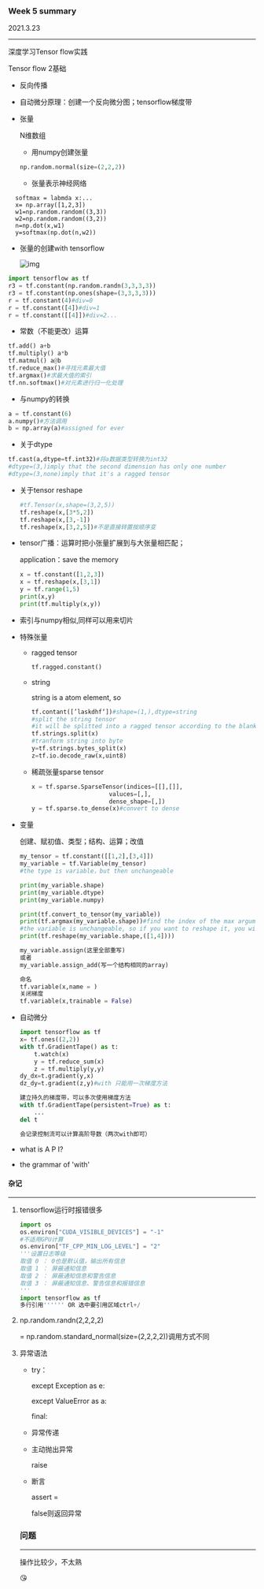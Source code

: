 ### Week 5 summary

2021.3.23

***

深度学习Tensor flow实践

Tensor flow 2基础

- 反向传播
  
- 自动微分原理：创建一个反向微分图；tensorflow梯度带
  
- 张量
  
  N维数组
  
  - 用numpy创建张量
  
  ```python
  np.random.normal(size=(2,2,2))
  ```
  
  - 张量表示神经网络
```
  softmax = labmda x:...
  x= np.array([1,2,3])
  w1=np.random.random((3,3))
  w2=np.random.random((3,2))
  n=np.dot(x,w1)
  y=softmax(np.dot(n,w2))
```

- 张量的创建with tensorflow
  
  ![img](https://qn-st0.yuketang.cn/FiNl7Wri3_FkfiT5R1wuneryKNKL)
  
```python
import tensorflow as tf 
r3 = tf.constant(np.random.randn(3,3,3,3))
r3 = tf.constant(np.ones(shape=(3,3,3,3)))
r = tf.constant(4)#div=0
r = tf.constant([4])#div=1
r = tf.constant([[4]])#div=2...
```

- 常数（不能更改）运算

```python
tf.add() a+b
tf.multiply() a*b
tf.matmul() a@b
tf.reduce_max()#寻找元素最大值
tf.argmax()#求最大值的索引
tf.nn.softmax()#对元素进行归一化处理
```

- 与numpy的转换

```python
a = tf.constant(6)
a.numpy()#方法调用
b = np.array(a)#assigned for ever
```

- 关于dtype

```python
tf.cast(a,dtype=tf.int32)#将a数据类型转换为int32
#dtype=(3,)imply that the second dimension has only one number
#dtype=(3,none)imply that it's a ragged tensor
```

- 关于tensor reshape
  
  ```PYTHON
  #tf.Tensor(x,shape=(3,2,5))
  tf.reshape(x,[3*5,2])
  tf.reshape(x,[3,-1])
  tf.reshape(x,[3,2,5])#不是直接转置按顺序变
  ```
  
- tensor广播：运算时把小张量扩展到与大张量相匹配；

  application：save the memory

  ```PYTHON
  x = tf.constant([1,2,3])
  x = tf.reshape(x,[3,1])
  y = tf.range(1,5)
  print(x,y)
  print(tf.multiply(x,y))
  ```

- 索引与numpy相似,同样可以用来切片
  
- 特殊张量
  
  - ragged tensor
  
    ```python
    tf.ragged.constant()
    ```
  
  - string 
  
    string is a atom element, so 

    ```python
    tf.contant([’laskdhf‘])#shape=(1,),dtype=string
    #split the string tensor
    #it will be splitted into a ragged tensor according to the blank
    tf.strings.split(x)
    #tranform string into byte
    y=tf.strings.bytes_split(x)
    z=tf.io.decode_raw(x,uint8)
    ```
  
  - 稀疏张量sparse tensor
  
    ```python
    x = tf.sparse.SparseTensor(indices=[[],[]],
                          valuces=[,],
                          dense_shape=[,])
    y = tf.sparse.to_dense(x)#convert to dense
    ```
  
    
  
- 变量

  创建、赋初值、类型；结构、运算；改值

  ```python
  my_tensor = tf.constant([[1,2],[3,4]])
  my_variable = tf.Variable(my_tensor)
  #the type is variable，but then unchangeable
  
  print(my_variable.shape)
  print(my_variable.dtype)
  print(my_variable.numpy)
  
  print(tf.convert_to_tensor(my_variable))
  print(tf.argmax(my_variable.shape))#find the index of the max argument
  #the variable is unchangeable, so if you want to reshape it, you will get a tensor created
  print(tf.reshape(my_variable.shape,([1,4])))
  
  my_variable.assign(这里全部重写)
  或者
  my_variable.assign_add(写一个结构相同的array)
  
  命名
  tf.variable(x,name = )
  关闭梯度
  tf.variable(x,trainable = False)
  ```

  

- 自动微分
  
  ```python
  import tensorflow as tf 
  x= tf.ones((2,2))
  with tf.GradientTape() as t:
      t.watch(x)
      y = tf.reduce_sum(x)
      z = tf.multiply(y,y)
  dy_dx=t.gradient(y,x)
  dz_dy=t.gradient(z,y)#with 只能用一次梯度方法

  建立持久的梯度带，可以多次使用梯度方法
  with tf.GradientTape(persistent=True) as t:
      ...
  del t
  
  会记录控制流可以计算高阶导数（两次with即可）
  ```
  
- what is A P I?

- the grammar of 'with'

  

#### 杂记

***

1. tensorflow运行时报错很多

   ```python
   import os
   os.environ["CUDA_VISIBLE_DEVICES"] = "-1"
   #不适用GPU计算
   os.environ["TF_CPP_MIN_LOG_LEVEL"] = "2"
   '''设置日志等级
   取值 0 ： 0也是默认值，输出所有信息
   取值 1 ： 屏蔽通知信息
   取值 2 ： 屏蔽通知信息和警告信息
   取值 3 ： 屏蔽通知信息、警告信息和报错信息
   '''
   import tensorflow as tf
   多行引用'''''' OR 选中要引用区域ctrl+/
   ```
   
2. np.random.randn(2,2,2,2)    

   =   np.random.standard_normal(size=(2,2,2,2))调用方式不同

3. 异常语法

   - try：

     except Exception as e:

     except ValueError as a:

     final:

   - 异常传递

   - 主动抛出异常

     raise

   - 断言

     assert   =  

     false则返回异常

   ### 问题

   ***

   操作比较少，不太熟

   :kissing_heart:
